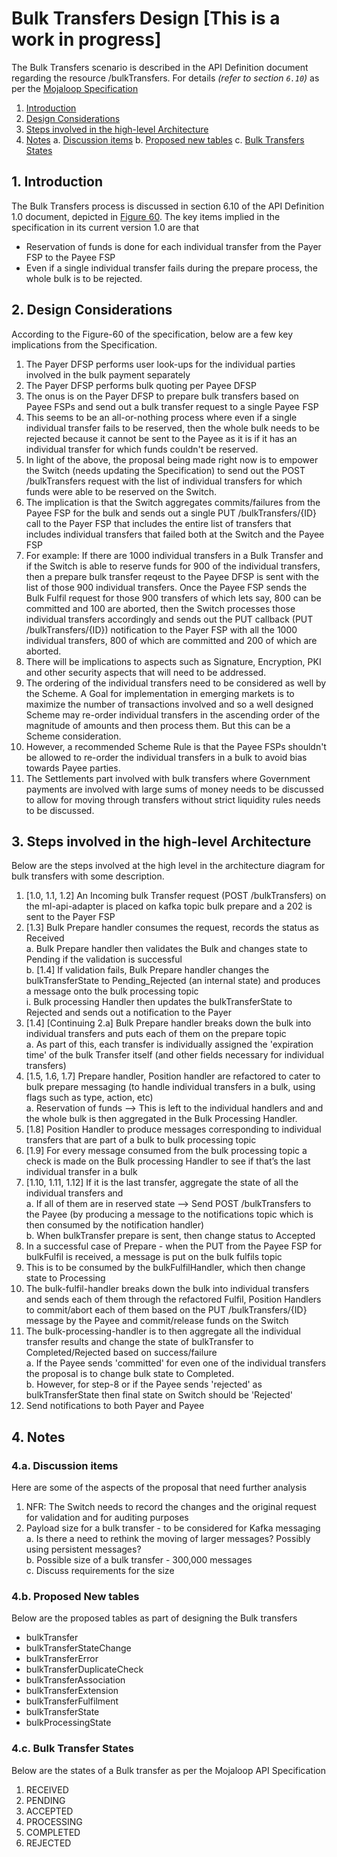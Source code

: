 # Bulk Transfers Design [This is a work in progress]

The Bulk Transfers scenario is described in the API Definition document regarding the resource /bulkTransfers. For details _(refer to section `6.10`)_ as per the [Mojaloop Specification](https://github.com/mojaloop/mojaloop-specification/blob/master/API%20Definition%20v1.0.pdf)

1. [Introduction](introduction)
2. [Design Considerations](design-considerations)
3. [Steps involved in the high-level Architecture](steps-involved-in-the-high-level-architecture)
4. [Notes](notes)
    a. [Discussion items](discussion-items)
    b. [Proposed new tables](proposed-new-tables)
    c. [Bulk Transfers States](bulk-transfers-states)
  
## 1. Introduction

The Bulk Transfers process is discussed in section 6.10 of the API Definition 1.0 document, depicted in [Figure 60](./Figure60-Example-Bulk-Transfer-Process-Spec1.0.png). The key items implied in the specification in its current version 1.0 are that

- Reservation of funds is done for each individual transfer from the Payer FSP to the Payee FSP
- Even if a single individual transfer fails during the prepare process, the whole bulk is to be rejected.

## 2. Design Considerations

According to the Figure-60 of the specification, below are a few key implications from the Specification.

1. The Payer DFSP performs user look-ups for the individual parties involved in the bulk payment separately
2. The Payer DFSP performs bulk quoting per Payee DFSP
3. The onus is on the Payer DFSP to prepare bulk transfers based on Payee FSPs and send out a bulk transfer request to a single Payee FSP
4. This seems to be an all-or-nothing process where even if a single individual transfer fails to be reserved, then the whole bulk needs to be rejected because it cannot be sent to the Payee as it is if it has an individual transfer for which funds couldn't be reserved.
5. In light of the above, the proposal being made right now is to empower the Switch (needs updating the Specification) to send out the POST /bulkTransfers request with the list of individual transfers for which funds were able to be reserved on the Switch.
6. The implication is that the Switch aggregates commits/failures from the Payee FSP for the bulk and sends out a single PUT /bulkTransfers/{ID} call to the Payer FSP that includes the entire list of transfers that includes individual transfers that failed both at the Switch and the Payee FSP
7. For example: If there are 1000 individual transfers in a Bulk Transfer and if the Switch is able to reserve funds for 900 of the individual transfers, then a prepare bulk transfer reqeust to the Payee DFSP is sent with the list of those 900 individual transfers. Once the Payee FSP sends the Bulk Fulfil request for those 900 transfers of which lets say, 800 can be committed and 100 are aborted, then the Switch processes those individual transfers accordingly and sends out the PUT callback (PUT /bulkTransfers/{ID}) notification to the Payer FSP with all the 1000 individual transfers, 800 of which are committed and 200 of which are aborted.
8. There will be implications to aspects such as Signature, Encryption, PKI and other security aspects that will need to be addressed.
9. The ordering of the individual transfers need to be considered as well by the Scheme. A Goal for implementation in emerging markets is to maximize the number of transactions involved and so a well designed Scheme may re-order individual transfers in the ascending order of the magnitude of amounts and then process them. But this can be a Scheme consideration.
10. However, a recommended Scheme Rule is that the Payee FSPs shouldn't be allowed to re-order the individual transfers in a bulk to avoid bias towards Payee parties.
11. The Settlements part involved with bulk transfers where Government payments are involved with large sums of money needs to be discussed to allow for moving through transfers without strict liquidity rules needs to be discussed.

## 3. Steps involved in the high-level Architecture

Below are the steps involved at the high level in the architecture diagram for bulk transfers with some description.  

1. [1.0, 1.1, 1.2] An Incoming bulk Transfer request (POST /bulkTransfers) on the ml-api-adapter is placed on kafka topic bulk prepare and a 202 is sent to the Payer FSP  
2. [1.3] Bulk Prepare handler consumes the request, records the status as Received  
        a. Bulk Prepare handler then validates the Bulk and changes state to Pending if the validation is successful  
        b. [<alt>1.4] If validation fails, Bulk Prepare handler changes the bulkTransferState to Pending_Rejected (an internal state) and produces a message onto the bulk processing topic  
            i. Bulk processing Handler then updates the bulkTransferState to Rejected and sends out a notification to the Payer  
3. [1.4] [Continuing 2.a] Bulk Prepare handler breaks down the bulk into individual transfers and puts each of them on the prepare topic  
        a. As part of this, each transfer is individually assigned the 'expiration time' of the bulk Transfer itself (and other fields necessary for individual transfers)  
4. [1.5, 1.6, 1.7] Prepare handler, Position handler are refactored to cater to bulk prepare messaging (to handle individual transfers in a bulk, using flags such as type, action, etc)  
        a. Reservation of funds --> This is left to the individual handlers and and the whole bulk is then aggregated in the Bulk Processing Handler.  
5. [1.8] Position Handler to produce messages corresponding to individual transfers that are part of a bulk to bulk processing topic  
6. [1.9] For every message consumed from the bulk processing topic a check is made on the Bulk processing Handler to see if that’s the last individual transfer in a bulk  
7. [1.10, 1.11, 1.12] If it is the last transfer, aggregate the state of all the individual transfers and  
        a. If all of them are in reserved state --> Send POST /bulkTransfers to the Payee (by producing a message to the notifications topic which is then consumed by the notification handler)  
        b. When bulkTransfer prepare is sent, then change status to Accepted  
8. In a successful case of Prepare - when the PUT from the Payee FSP for bulkFulfil is received, a message is put on the bulk fulfils topic  
9. This is to be consumed by the bulkFulfilHandler, which then change state to Processing  
10. The bulk-fulfil-handler breaks down the bulk into individual transfers and sends each of them through the refactored Fulfil, Position Handlers to commit/abort each of them based on the PUT /bulkTransfers/{ID} message by the Payee and commit/release funds on the Switch  
11. The bulk-processing-handler is to then aggregate all the individual transfer results and change the state of bulkTransfer to Completed/Rejected based on success/failure  
        a. If the Payee sends 'committed' for even one of the individual transfers the proposal is to change bulk state to Completed.  
        b. However, for step-8 or if the Payee sends 'rejected' as bulkTransferState then final state on Switch should be 'Rejected'  
12. Send notifications to both Payer and Payee  

## 4. Notes

### 4.a. Discussion items

Here are some of the aspects of the proposal that need further analysis

1. NFR: The Switch needs to record the changes and the original request for validation and for auditing purposes  
2. Payload size for a bulk transfer - to be considered for Kafka messaging  
        a. Is there a need to rethink the moving of larger messages? Possibly using persistent messages?  
        b. Possible size of a bulk transfer - 300,000 messages  
        c. Discuss requirements for the size  

### 4.b. Proposed New tables

Below are the proposed tables as part of designing the Bulk transfers

- bulkTransfer  
- bulkTransferStateChange  
- bulkTransferError  
- bulkTransferDuplicateCheck  
- bulkTransferAssociation  
- bulkTransferExtension  
- bulkTransferFulfilment  
- bulkTransferState  
- bulkProcessingState  

### 4.c. Bulk Transfer States

Below are the states of a Bulk transfer as per the Mojaloop API Specification

1. RECEIVED  
2. PENDING  
3. ACCEPTED  
4. PROCESSING  
5. COMPLETED  
6. REJECTED  